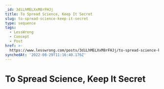 ```yaml
---
_id: 3diLhMELXxM8rFHJj
title: To Spread Science, Keep It Secret
slug: to-spread-science-keep-it-secret
type: sequence
tags:
  - LessWrong
  - Concept
  - Post
href: >-
  https://www.lesswrong.com/posts/3diLhMELXxM8rFHJj/to-spread-science-keep-it-secret
synchedAt: '2022-08-29T11:16:40.176Z'
---
```

# To Spread Science, Keep It Secret

